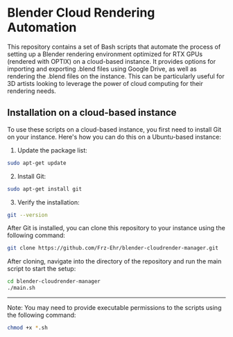# Blender Cloud Rendering Automation

This repository contains a set of Bash scripts that automate the process of setting up a Blender rendering environment optimized for RTX GPUs (rendered with OPTIX) on a cloud-based instance. It provides options for importing and exporting .blend files using Google Drive, as well as rendering the .blend files on the instance. This can be particularly useful for 3D artists looking to leverage the power of cloud computing for their rendering needs.

## Installation on a cloud-based instance

To use these scripts on a cloud-based instance, you first need to install Git on your instance. Here's how you can do this on a Ubuntu-based instance:

1. Update the package list:

```bash
sudo apt-get update
```

2. Install Git:

```bash
sudo apt-get install git
```

3. Verify the installation:

```bash
git --version
```

After Git is installed, you can clone this repository to your instance using the following command:

```bash
git clone https://github.com/Frz-Ehr/blender-cloudrender-manager.git
```

After cloning, navigate into the directory of the repository and run the main script to start the setup:

```bash
cd blender-cloudrender-manager
./main.sh
```

---

Note: You may need to provide executable permissions to the scripts using the following command:

```bash
chmod +x *.sh
```
